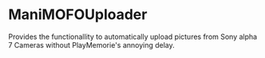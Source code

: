 # ManiMOFOUploader
Provides the functionallity to automatically upload pictures from Sony alpha 7 Cameras without PlayMemorie's annoying delay.
